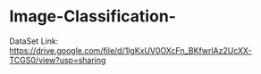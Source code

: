 # Image-Classification-

DataSet Link: https://drive.google.com/file/d/1lgKxUV0OXcFn_BKfwrlAz2UcXX-TCGS0/view?usp=sharing
